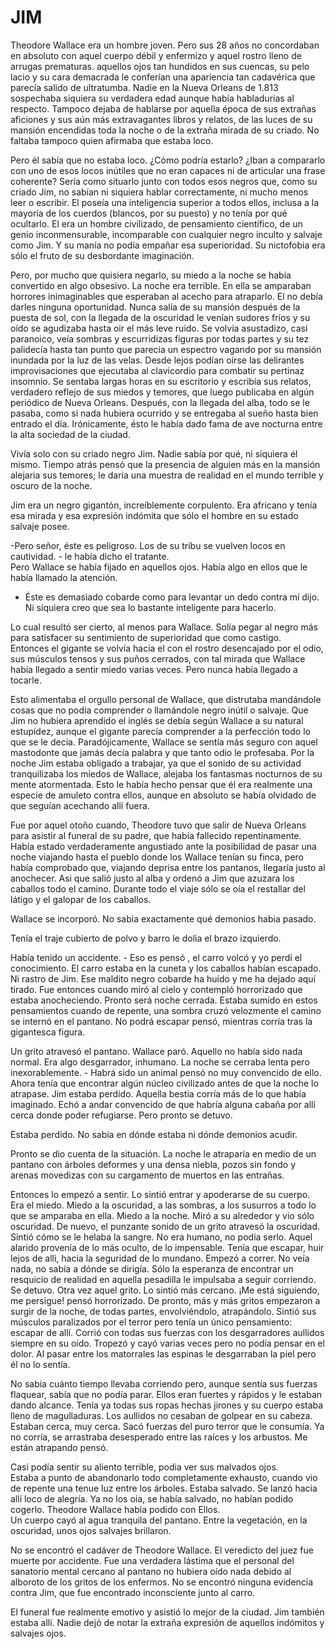 # JIM

Theodore Wallace era un hombre joven. Pero sus 28 años no concordaban
en absoluto con aquel cuerpo débil y enfermizo y aquel rostro lleno de
arrugas prematuras. aquellos ojos tan hundidos en sus cuencas, su pelo
lacio y su cara demacrada le conferían una apariencia tan cadavérica
que parecía salido de ultratumba. Nadie en la Nueva Orleans de 1.813
sospechaba siquiera su verdadera edad aunque había habladurias al
respecto. Tampoco dejaba de hablarse por aquella época de sus extrañas
aficiones y sus aún más extravagantes libros y relatos, de las luces de
su mansión encendidas toda la noche o de la extraña mirada de su
criado. No faltaba tampoco quien afirmaba que estaba loco.

Pero él sabía que no estaba loco. ¿Cómo podría estarlo? ¿Iban a
compararlo con uno de esos locos inútiles que no eran capaces ni de
articular una frase coherente? Sería como situarlo junto con todos esos
negros que, como su criado Jim, no sabían ni siquiera hablar
correctamente, ni mucho menos leer o escribir. El poseía una
inteligencia superior a todos ellos, inclusa a la mayoría de los
cuerdos (blancos, por su puesto) y no tenía por qué ocultarlo. El era
un hombre civilizado, de pensamiento científico, de un genio
inconmensurable, incomparable con cualquier negro inculto y salvaje
como Jim. Y su manía no podía empañar esa superioridad. Su nictofobia
era sólo el fruto de su desbordante imaginación.

Pero, por mucho que quisiera negarlo, su miedo a la noche se había
convertido en algo obsesivo. La noche era terrible. En ella se
amparaban horrores inimaginables que esperaban al acecho para
atraparlo. El no debía darles ninguna oportunidad. Nunca salía de su
mansión después de la puesta de sol, con la llegada de la oscuridad le
venían sudores fríos y su oído se agudizaba hasta oir el más leve
ruido. Se volvía asustadizo, casi paranoico, veía sombras y
escurridizas figuras por todas partes y su tez palidecía hasta tan
punto que parecia un espectro vagando por su mansión inundada por la
luz de las velas. Desde lejos podían oirse las delirantes
improvisaciones que ejecutaba al clavicordio para combatir su pertinaz
insomnio. Se sentaba largas horas en su escritorio y escribía sus
relatos, verdadero reflejo de sus miedos y temores, que luego publicaba
en algún periódico de Nueva Orleans. Después, con la llegada del alba,
todo se le pasaba, como si nada hubiera ocurrido y se entregaba al
sueño hasta bien entrado el día. Irónicamente, ésto le había dado fama
de ave nocturna entre la alta sociedad de la ciudad.

Vivía solo con su criado negro Jim. Nadie sabía por qué, ni siquiera él
mismo. Tiempo atrás pensó que la presencia de alguien más en la mansión
alejaria sus temores; le daría una muestra de realidad en el mundo
terrible y oscuro de la noche.

Jim era un negro gigantón, increíblemente corpulento. Era africano y
tenía esa mirada y esa expresión indómita que sólo el hombre en su
estado salvaje posee.

-Pero señor, éste es peligroso. Los de su tribu se vuelven locos en
cautividad. - le había dicho el tratante.  
Pero Wallace se había fijado en aquellos ojos. Había algo en ellos que
le había llamado la atención.  
- Éste es demasiado cobarde como para levantar un dedo contra mí dijo.  
Ni siquiera creo que sea lo bastante inteligente para hacerlo.

Lo cual resultó ser cierto, al menos para Wallace. Solía pegar al negro
más para satisfacer su sentimiento de superioridad que como castigo.  
Entonces el gigante se volvía hacia el con el rostro desencajado por el
odio, sus músculos tensos y sus puños cerrados, con tal mirada que
Wallace había llegado a sentir miedo varias veces. Pero nunca había
llegado a tocarle.

Esto alimentaba el orgullo personal de Wallace, que distrutaba
mandándole cosas que no podía comprender o llamándole negro inútil o
salvaje. Que Jim no hubiera aprendido el inglés se debía según Wallace
a su natural estupidez, aunque el gigante parecía comprender a la
perfección todo lo que se le decía. Paradójicamente, Wallace se sentía
más seguro con aquel mastodonte que jamás decía palabra y que tanto
odio le profesaba. Por la noche Jim estaba obligado a trabajar, ya que
el sonido de su actividad tranquilizaba los miedos de Wallace, alejaba
los fantasmas nocturnos de su mente atormentada. Esto le había hecho
pensar que él era realmente una especie de amuleto contra ellos, aunque
en absoluto se había olvidado de que seguían acechando allí fuera.

Fue por aquel otoño cuando, Theodore tuvo que salir de Nueva Orleans
para asistir al funeral de su padre, que había fallecido
repentinamente. Había estado verdaderamente angustiado ante la
posibilidad de pasar una noche viajando hasta el pueblo donde los
Wallace tenían su finca, pero había comprobado que, viajando deprisa
entre los pantanos, llegaría justo al anochecer. Asi que salió justo al
alba y ordenó a Jim que azuzara los caballos todo el camino. Durante
todo el viaje sólo se oía el restallar del látigo y el galopar de los
caballos.

Wallace se incorporó. No sabia exactamente qué demonios habia pasado.

Tenía el traje cubierto de polvo y barro le dolia el brazo izquierdo.

Había tenido un accidente. - Eso es pensó , el carro volcó y yo perdí
el conocimiento. El carro estaba en la cuneta y los caballos habían
escapado. Ni rastro de Jim. Ese maldito negro cobarde ha huído y me ha
dejado aquí tirado. Fue entonces cuando miró al cielo y contempló
horrorizado que estaba anocheciendo. Pronto será noche cerrada. Estaba
sumido en estos pensamientos cuando de repente, una sombra cruzó
velozmente el camino se internó en el pantano. No podrá escapar pensó,
mientras corría tras la gigantesca figura.

Un grito atravesó el pantano. Wallace paró. Aquello no había sido nada
normal. Era algo desgarrador, inhumano. La noche se cerraba lenta pero
inexorablemente. - Habrá sido un animal pensó no muy convencido de
ello. Ahora tenía que encontrar algún núcleo civilizado antes de que la
noche lo atrapase. Jim estaba perdido. Aquella bestia corría más de lo
que había imaginado. Echó a andar convencido de que habría alguna
cabaña por allí cerca donde poder refugiarse. Pero pronto se detuvo.

Estaba perdido. No sabía en dónde estaba ni dónde demonios acudir.

Pronto se dio cuenta de la situación. La noche le atraparía en medio de
un pantano con árboles deformes y una densa niebla, pozos sin fondo y
arenas movedizas con su cargamento de muertos en las entrañas.

Entonces lo empezó a sentir. Lo sintió entrar y apoderarse de su
cuerpo. Era el miedo. Miedo a la oscuridad, a las sombras, a los
susurros a todo lo que se amparaba en ella. Miedo a la noche. Miró a su
alrededor y vio sólo oscuridad. De nuevo, el punzante sonido de un
grito atravesó la oscuridad. Sintió cómo se le helaba la sangre. No era
humano, no podía serlo. Aquel alarido provenía de lo más oculto, de lo
impensable. Tenía que escapar, huir lejos de alli, hacia la seguridad
de lo mundano. Empezó a correr. No veía nada, no sabía a dónde se
dirigía. Sólo la esperanza de encontrar un resquicio de realidad en
aquella pesadilla le impulsaba a seguir corriendo. Se detuvo. Otra vez
aquel grito. Lo sintió más cercano. ¡Me está siguiendo, me persigue!
pensó horrorizado. De pronto, más y más gritos empezaron a surgir de la
noche, de todas partes, envolviéndolo, atrapándolo. Sintió sus músculos
paralizados por el terror pero tenía un único pensamiento: escapar de
allí. Corrió con todas sus fuerzas con los desgarradores aullidos
siempre en su oído. Tropezó y cayó varias veces pero no podía pensar en
el dolor. Al pasar entre los matorrales las espinas le desgarraban la
piel pero él no lo sentía.

No sabía cuánto tiempo llevaba corriendo pero, aunque sentía sus
fuerzas flaquear, sabía que no podía parar. Ellos eran fuertes y
rápidos y le estaban dando alcance. Tenía ya todas sus ropas hechas
jirones y su cuerpo estaba lleno de magulladuras. Los aullidos no
cesaban de golpear en su cabeza. Estaban cerca, muy cerca. Sacó fuerzas
del puro terror que le consumía. Ya no corría, se arrastraba
desesperado entre las raíces y los arbustos. Me están atrapando pensó.

Casi podía sentir su aliento terrible, podia ver sus malvados ojos.  
Estaba a punto de abandonarlo todo completamente exhausto, cuando vio
de repente una tenue luz entre los árboles. Estaba salvado. Se lanzó
hacia allí loco de alegría. Ya no los oía, se había salvado, no habían
podido cogerlo. Theodore Wallace había podido con Ellos.  
Un cuerpo cayó al agua tranquila del pantano. Entre la vegetación, en
la oscuridad, unos ojos salvajes brillaron.

No se encontró el cadáver de Theodore Wallace. El veredicto del juez
fue muerte por accidente. Fue una verdadera lástima que el personal del
sanatorio mental cercano al pantano no hubiera oído nada debido al
alboroto de los gritos de los enfermos. No se encontró ninguna
evidencia contra Jim, que fue encontrado inconsciente junto al carro.

El funeral fue realmente emotivo y asistió lo mejor de la ciudad. Jim
también estaba allí. Nadie dejó de notar la extraña expresión de
aquellos indómitos y salvajes ojos.